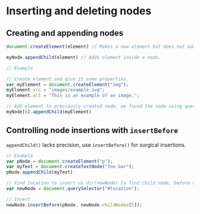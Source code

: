 # Inserting and deleting nodes

## Creating and appending nodes

```js
document.createElement(element) // Makes a new element but does not added it to the DOM.

myNode.appendChild(element) // Adds element inside a node.

// Example 

// Create element and give it some properties. 
var myElement = document.createElement("img");
myElement.src = "images/example.svg";
myElement.alt = "This is an example of an image.";

// Add element to previously created node, we found the node using querySelectorAll which returns an array.
myNode[6].appendChild(myElement)
```

## Controlling node insertions with ```insertBefore```

```appendChild()``` lacks precision, use ```insertBefore()``` for surgical insertions. 

```js
// Example
var pNode = document.createElement("p");
var myText = document.createTextNode("foo bar");
pNode.appendChild(myText)

// Find location to insert us dir(newNode) to find child node, before node 5 for our example.
var newNode = document.querySelector("#location");

// Insert
newNode.insertBefore(pNode, newNode.childNodes[5]);






